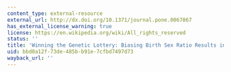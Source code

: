 ```yaml
---
content_type: external-resource
external_url: http://dx.doi.org/10.1371/journal.pone.0067867
has_external_license_warning: true
license: https://en.wikipedia.org/wiki/All_rights_reserved
status: ''
title: 'Winning the Genetic Lottery: Biasing Birth Sex Ratio Results in More Grandchildren'
uid: bbd0a12f-73de-485b-b91e-7cfbd7497d73
wayback_url: ''
---
```

